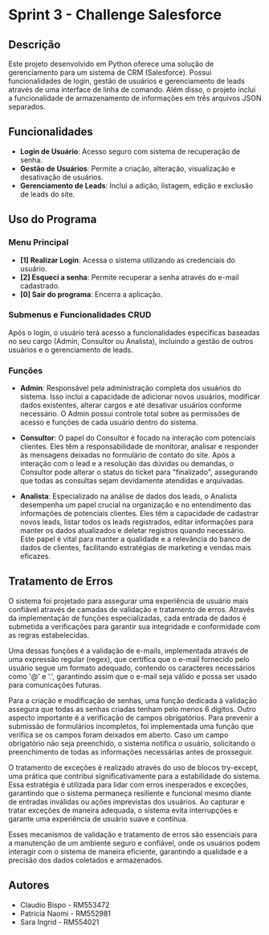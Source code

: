 # Sprint 3 - Challenge Salesforce

## Descrição

Este projeto desenvolvido em Python oferece uma solução de gerenciamento para um sistema de CRM (Salesforce). Possui funcionalidades de login, gestão de usuários e gerenciamento de leads através de uma interface de linha de comando. Além disso, o projeto inclui a funcionalidade de armazenamento de informações em três arquivos JSON separados.

## Funcionalidades

-   **Login de Usuário**: Acesso seguro com sistema de recuperação de senha.
-   **Gestão de Usuários**: Permite a criação, alteração, visualização e desativação de usuários.
-   **Gerenciamento de Leads**: Inclui a adição, listagem, edição e exclusão de leads do site.
    

## Uso do Programa

### Menu Principal

-   **[1] Realizar Login**: Acessa o sistema utilizando as credenciais do usuário.
-   **[2] Esqueci a senha**: Permite recuperar a senha através do e-mail cadastrado.
-   **[0] Sair do programa**: Encerra a aplicação.

### Submenus e Funcionalidades CRUD

Após o login, o usuário terá acesso a funcionalidades específicas baseadas no seu cargo (Admin, Consultor ou Analista), incluindo a gestão de outros usuários e o gerenciamento de leads.

### Funções
-   **Admin**: Responsável pela administração completa dos usuários do sistema. Isso inclui a capacidade de adicionar novos usuários, modificar dados existentes, alterar cargos e até desativar usuários conforme necessário. O Admin possui controle total sobre as permissões de acesso e funções de cada usuário dentro do sistema.
    
-   **Consultor**: O papel do Consultor é focado na interação com potenciais clientes. Eles têm a responsabilidade de monitorar, analisar e responder às mensagens deixadas no formulário de contato do site. Após a interação com o lead e a resolução das dúvidas ou demandas, o Consultor pode alterar o status do ticket para "finalizado", assegurando que todas as consultas sejam devidamente atendidas e arquivadas.
    
-   **Analista**: Especializado na análise de dados dos leads, o Analista desempenha um papel crucial na organização e no entendimento das informações de potenciais clientes. Eles têm a capacidade de cadastrar novos leads, listar todos os leads registrados, editar informações para manter os dados atualizados e deletar registros quando necessário. Este papel é vital para manter a qualidade e a relevância do banco de dados de clientes, facilitando estratégias de marketing e vendas mais eficazes.

## Tratamento de Erros

O sistema foi projetado para assegurar uma experiência de usuário mais confiável através de camadas de validação e tratamento de erros. Através da implementação de funções especializadas, cada entrada de dados é submetida a verificações para garantir sua integridade e conformidade com as regras estabelecidas.

Uma dessas funções é a validação de e-mails, implementada através de uma expressão regular (regex), que certifica que o e-mail fornecido pelo usuário segue um formato adequado, contendo os caracteres necessários como '@' e '.', garantindo assim que o e-mail seja válido e possa ser usado para comunicações futuras.

Para a criação e modificação de senhas, uma função dedicada à validação assegura que todas as senhas criadas tenham pelo menos 6 dígitos.
Outro aspecto importante é a verificação de campos obrigatórios. Para prevenir a submissão de formulários incompletos, foi implementada uma função que verifica se os campos foram deixados em aberto. Caso um campo obrigatório não seja preenchido, o sistema notifica o usuário, solicitando o preenchimento de todas as informações necessárias antes de prosseguir. 

O tratamento de exceções é realizado através do uso de blocos try-except, uma prática que contribui significativamente para a estabilidade do sistema. Essa estratégia é utilizada para lidar com erros inesperados e exceções, garantindo que o sistema permaneça resiliente e funcional mesmo diante de entradas inválidas ou ações imprevistas dos usuários. Ao capturar e tratar exceções de maneira adequada, o sistema evita interrupções e garante uma experiência de usuário suave e contínua.

Esses mecanismos de validação e tratamento de erros são essenciais para a manutenção de um ambiente seguro e confiável, onde os usuários podem interagir com o sistema de maneira eficiente, garantindo a qualidade e a precisão dos dados coletados e armazenados.

## Autores

-   Claudio Bispo - RM553472
-   Patricia Naomi - RM552981
-   Sara Ingrid - RM554021
